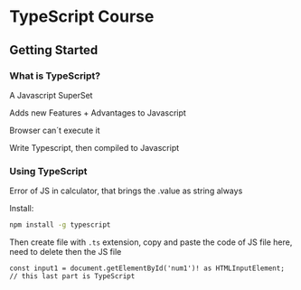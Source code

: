 
# TypeScript Course

## Getting Started

### What is TypeScript?

A Javascript SuperSet

Adds new Features + Advantages to Javascript

Browser can´t execute it

Write Typescript, then compiled to Javascript

### Using TypeScript

Error of JS in calculator, that brings the .value as string always

Install:
````bash
npm install -g typescript
````

Then create file with `.ts` extension, copy and paste the code of JS file here, need to delete then the JS file

````TS
const input1 = document.getElementById('num1')! as HTMLInputElement; // this last part is TypeScript
````


<!--stackedit_data:
eyJoaXN0b3J5IjpbOTc3Njc2MzA4LDE4MTI0MzExNjAsLTE4Nz
E2Nzg2MjUsMTY2MzM3MDAzNCwtMTU0NDkzMzE3NSwtMTU5NjM1
NjMwMCwyMDQwMjk3NjIyXX0=
-->